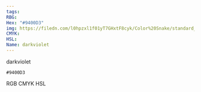 ```yaml
---
tags:
RBG:
Hex: "#9400D3"
img: https://filedn.com/l0hpzxl1f01yT7GHxtF8cyk/Color%20Snake/standard_csv_to_svg/#9400D3.svg
CMYK:
HSL:
Name: darkviolet
---
```

darkviolet
```palette
#9400D3
```
RGB
CMYK
HSL